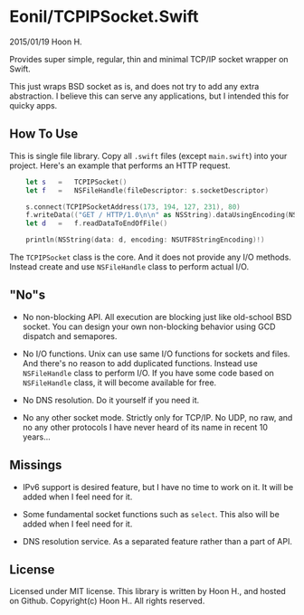 Eonil/TCPIPSocket.Swift
=======================
2015/01/19
Hoon H.


Provides super simple, regular, thin and minimal TCP/IP socket wrapper on Swift.

This just wraps BSD socket as is, and does not try to add any extra abstraction.
I believe this can serve any applications, but I intended this for quicky apps. 








How To Use
----------
This is single file library.
Copy all `.swift` files (except `main.swift`) into your project.
Here's an example that performs an HTTP request.

````swift
	let	s	=	TCPIPSocket()
	let	f	=	NSFileHandle(fileDescriptor: s.socketDescriptor)

	s.connect(TCPIPSocketAddress(173, 194, 127, 231), 80)
	f.writeData(("GET / HTTP/1.0\n\n" as NSString).dataUsingEncoding(NSUTF8StringEncoding)!)
	let	d	=	f.readDataToEndOfFile()

	println(NSString(data: d, encoding: NSUTF8StringEncoding)!)
````

The `TCPIPSocket` class is the core. And it does not provide any I/O methods. 
Instead create and use `NSFileHandle` class to perform actual I/O.






"No"s
---------
-	No non-blocking API. All execution are blocking just like old-school BSD socket.
	You can design your own non-blocking behavior using GCD dispatch and semapores.

-	No I/O functions. Unix can use same I/O functions for sockets and files. And there's
	no reason to add duplicated functions. Instead use `NSFileHandle` class to perform I/O.
	If you have some code based on `NSFileHandle` class, it will become available for free.

-	No DNS resolution. Do it yourself if you need it.

-	No any other socket mode. Strictly only for TCP/IP. No UDP, no raw, and no any other 
	protocols I have never heard of its name in recent 10 years...







Missings
--------
-	IPv6 support is desired feature, but I have no time to work on it. It will be added 
	when I feel need for it.

-	Some fundamental socket functions such as `select`. This also will be added when I 
	feel need for it.

-	DNS resolution service. As a separated feature rather than a part of API.






License
-------
Licensed under MIT license.
This library is written by Hoon H., and hosted on Github.
Copyright(c) Hoon H.. All rights reserved.




